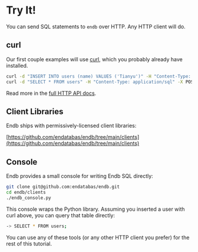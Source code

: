 # Try It!

You can send SQL statements to `endb` over HTTP.
Any HTTP client will do.

## curl

Our first couple examples will use [curl](https://everything.curl.dev/get),
which you probably already have installed.

```sh
curl -d "INSERT INTO users (name) VALUES ('Tianyu')" -H "Content-Type: application/sql" -X POST http://localhost:3803/sql
curl -d "SELECT * FROM users" -H "Content-Type: application/sql" -X POST http://localhost:3803/sql
```

Read more in the [full HTTP API docs](../reference/http_api.md).

## Client Libraries

Endb ships with permissively-licensed client libraries:

[https://github.com/endatabas/endb/tree/main/clients](https://github.com/endatabas/endb/tree/main/clients)

## Console

Endb provides a small console for writing Endb SQL directly:

```sh
git clone git@github.com:endatabas/endb.git
cd endb/clients
./endb_console.py
```

This console wraps the Python library.
Assuming you inserted a user with curl above, you can query that table directly:

```sh
-> SELECT * FROM users;
```

You can use any of these tools (or any other HTTP client you prefer) for the rest of this tutorial.
